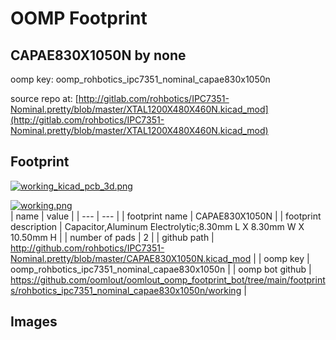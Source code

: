 # OOMP Footprint  
## CAPAE830X1050N  by none  
  
oomp key: oomp_rohbotics_ipc7351_nominal_capae830x1050n  
  
source repo at: [http://gitlab.com/rohbotics/IPC7351-Nominal.pretty/blob/master/XTAL1200X480X460N.kicad_mod](http://gitlab.com/rohbotics/IPC7351-Nominal.pretty/blob/master/XTAL1200X480X460N.kicad_mod)  
## Footprint  
  
[![working_kicad_pcb_3d.png](working_kicad_pcb_3d_600.png)](working_kicad_pcb_3d.png)  
  
[![working.png](working_600.png)](working.png)  
| name | value | 
| --- | --- | 
| footprint name | CAPAE830X1050N | 
| footprint description | Capacitor,Aluminum Electrolytic;8.30mm L X 8.30mm W X 10.50mm H | 
| number of pads | 2 | 
| github path | http://github.com/rohbotics/IPC7351-Nominal.pretty/blob/master/CAPAE830X1050N.kicad_mod | 
| oomp key | oomp_rohbotics_ipc7351_nominal_capae830x1050n | 
| oomp bot github | https://github.com/oomlout/oomlout_oomp_footprint_bot/tree/main/footprints/rohbotics_ipc7351_nominal_capae830x1050n/working | 
## Images  
